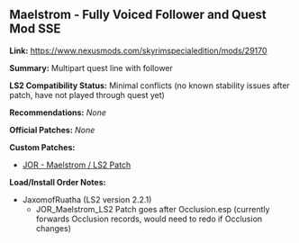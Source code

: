 ## Maelstrom - Fully Voiced Follower and Quest Mod SSE

**Link:** https://www.nexusmods.com/skyrimspecialedition/mods/29170

**Summary:** Multipart quest line with follower

**LS2 Compatibility Status:** Minimal conflicts (no known stability issues after patch, have not played through quest yet)

**Recommendations:** 
_None_

**Official Patches:**
_None_

**Custom Patches:**
* [JOR - Maelstrom / LS2 Patch](/custom-patches/JOR_Maelstrom_LS2_Patch.esp)

**Load/Install Order Notes:**
* JaxomofRuatha (LS2 version 2.2.1)
  * JOR_Maelstrom_LS2 Patch goes after Occlusion.esp (currently forwards Occlusion records, would need to redo if Occlusion changes)
